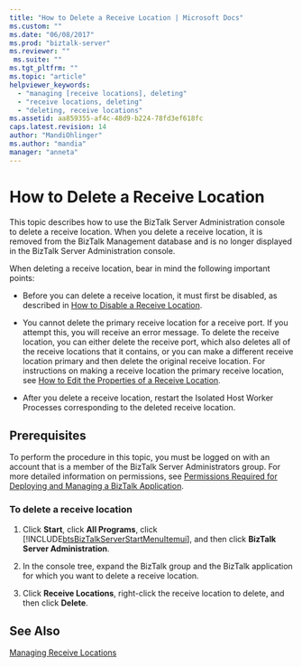 ```yaml
---
title: "How to Delete a Receive Location | Microsoft Docs"
ms.custom: ""
ms.date: "06/08/2017"
ms.prod: "biztalk-server"
ms.reviewer: ""
 ms.suite: ""
ms.tgt_pltfrm: ""
ms.topic: "article"
helpviewer_keywords: 
  - "managing [receive locations], deleting"
  - "receive locations, deleting"
  - "deleting, receive locations"
ms.assetid: aa859355-af4c-48d9-b224-78fd3ef618fc
caps.latest.revision: 14
author: "MandiOhlinger"
ms.author: "mandia"
manager: "anneta"
---
```

# How to Delete a Receive Location
This topic describes how to use the BizTalk Server Administration console to delete a receive location. When you delete a receive location, it is removed from the BizTalk Management database and is no longer displayed in the BizTalk Server Administration console.  
  
 When deleting a receive location, bear in mind the following important points:  
  
-   Before you can delete a receive location, it must first be disabled, as described in [How to Disable a Receive Location](../core/how-to-disable-a-receive-location.md).  
  
-   You cannot delete the primary receive location for a receive port. If you attempt this, you will receive an error message. To delete the receive location, you can either delete the receive port, which also deletes all of the receive locations that it contains, or you can make a different receive location primary and then delete the original receive location. For instructions on making a receive location the primary receive location, see [How to Edit the Properties of a Receive Location](../core/how-to-edit-the-properties-of-a-receive-location.md).  
  
-   After you delete a receive location, restart the Isolated Host Worker Processes corresponding to the deleted receive location.  
  
## Prerequisites  
 To perform the procedure in this topic, you must be logged on with an account that is a member of the BizTalk Server Administrators group. For more detailed information on permissions, see [Permissions Required for Deploying and Managing a BizTalk Application](../core/permissions-required-for-deploying-and-managing-a-biztalk-application.md).  
  
### To delete a receive location  
  
1.  Click **Start**, click **All Programs**, click [!INCLUDE[btsBizTalkServerStartMenuItemui](../includes/btsbiztalkserverstartmenuitemui-md.md)], and then click **BizTalk Server Administration**.  
  
2.  In the console tree, expand the BizTalk group and the BizTalk application for which you want to delete a receive location.  
  
3.  Click **Receive Locations**, right-click the receive location to delete, and then click **Delete**.  
  
## See Also  
 [Managing Receive Locations](../core/managing-receive-locations.md)